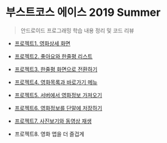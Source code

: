 # 부스트코스 에이스 2019 Summer
> 안드로이드 프로그래밍 학습 내용 정리 및 코드 리뷰
+ [프로젝트1. 영화상세 화면](https://github.com/mjy1529/BoostCourse_Summer/blob/master/PJT1_CodeReview.md)

+ [프로젝트2. 좋아요와 한줄평 리스트](https://github.com/mjy1529/BoostCourse_Summer/blob/master/PJT2_CodeReview.md)

+ [프로젝트3. 한줄평 화면으로 전환하기](https://github.com/mjy1529/BoostCourse_Summer/blob/master/PJT3_CodeReview.md)

+ [프로젝트4. 영화목록과 바로가기 메뉴](https://github.com/mjy1529/BoostCourse_Android/blob/master/PJT4_CodeReview.md)

+ [프로젝트5. 서버에서 영화정보 가져오기](https://github.com/mjy1529/BoostCourse_Android/blob/master/PJT5_CodeReview.md)

+ [프로젝트6. 영화정보를 단말에 저장하기](https://github.com/mjy1529/BoostCourse_Android/blob/master/PJT6_CodeReview.md)

+ [프로젝트7. 사진보기와 동영상 재생](https://github.com/mjy1529/BoostCourse_Android/blob/master/PJT7_CodeReview.md)

+ 프로젝트8. 영화 앱을 더 즐겁게

